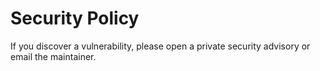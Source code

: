 # Security Policy

If you discover a vulnerability, please open a private security advisory or email the maintainer.
